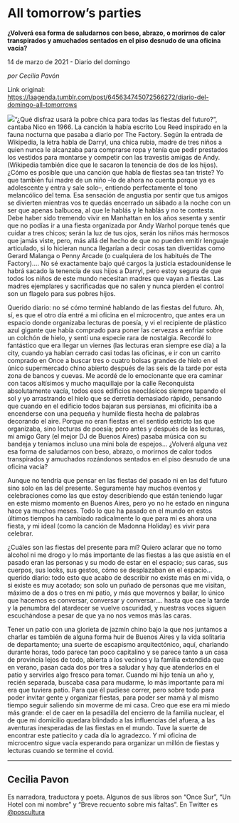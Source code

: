 # All tomorrow’s parties

**¿Volverá esa forma de saludarnos con beso, abrazo, o morirnos de calor transpirados y amuchados sentados en el piso desnudo de una oficina vacía?**

14 de marzo de 2021 - Diario del domingo

_por Cecilia Pavón_

Link original: https://laagenda.tumblr.com/post/645634745072566272/diario-del-domingo-all-tomorrows

![](https://64.media.tumblr.com/f13fec7cded633bb1234adc41406b4ac/0f7a48d9e6cb72f8-df/s500x750/cd61ab70242128b9a5468df8ddf1b8660697d227.jpg)“¿Qué disfraz usará la pobre chica para todas las fiestas del futuro?”, cantaba Nico en 1966. La canción la había escrito Lou Reed inspirado en la
fauna nocturna que pasaba a diario por The Factory. Según la entrada de
Wikipedia, la letra habla de Darryl, una chica rubia, madre de tres niños a
quien nunca le alcanzaba para comprarse ropa y tenía que pedir prestados los
vestidos para montarse y competir con las travestis amigas de Andy. (Wikipedia
también dice que le sacaron la tenencia de dos de los hijos). ¿Cómo es posible
que una canción que habla de fiestas sea tan triste? Yo que también fui madre
de un niño –lo de ahora no cuenta porque ya es adolescente y entra y sale
solo–, entiendo perfectamente el tono melancólico del tema. Esa sensación de
angustia por sentir que tus amigos se divierten mientras vos te quedás
encerrado un sábado a la noche con un ser que apenas balbucea, al que le hablás y le hablás y no te contesta. Debe haber sido tremendo vivir en Manhattan en los
años sesenta y sentir que no podías ir a una fiesta organizada por Andy Warhol
porque tenés que cuidar a tres chicos; serán la luz de tus ojos, serán los
niños más hermosos que jamás viste, pero, más allá del hecho de que no pueden
emitir lenguaje articulado, si lo hicieran nunca llegarían a decir cosas
tan divertidas como Gerard Malanga o Penny Arcade (o cualquiera de los
habitués de The Factory)…. No sé exactamente bajo qué cargos la justicia
estadounidense le habrá sacado la tenencia de sus hijos a Darryl, pero estoy
segura de que todos los niños de este mundo necesitan madres que vayan a
fiestas. Las madres ejemplares y sacrificadas que no salen y nunca pierden el
control son un flagelo para sus pobres hijos.  

Querido diario: no sé cómo terminé hablando de las fiestas del futuro. Ah, sí, es que el otro día entré a mi oficina en el microcentro, que antes era un
espacio donde organizaba lecturas de poesía, y vi el recipiente de plástico azul
gigante que había comprado para poner las cervezas a enfriar sobre un colchón
de hielo, y sentí una especie rara de nostalgia. Recordé lo fantástico que era
llegar un viernes (las lecturas eran siempre ese día) a la city, cuando ya
habían cerrado casi todas las oficinas, e ir con un carrito comprado en Once a
buscar tres o cuatro bolsas grandes de hielo en el único supermercado
chino abierto después de las seis de la tarde por esta zona de bancos y cuevas.
Me acordé de lo emocionante que era caminar con tacos altísimos y mucho
maquillaje por la calle Reconquista absolutamente vacía, todos esos edificios
neoclásicos siempre tapando el sol y yo arrastrando el hielo que se derretía
demasiado rápido, pensando que cuando en el edificio todos bajaran sus
persianas, mi oficinita iba a encenderse con una pequeña y humilde fiesta hecha
de palabras decorando el aire. Porque no eran fiestas en el sentido estricto las
que organizaba, sino lecturas de poesía; pero antes y después de las lecturas,
mi amigo Gary (el mejor DJ de Buenos Aires) pasaba música con su bandeja y
teníamos incluso una mini bola de espejos… ¿Volverá alguna vez esa forma de
saludarnos con beso, abrazo, o morirnos de calor todos transpirados y amuchados
rozándonos sentados en el piso desnudo de una oficina vacía? 

Aunque no tendría que pensar en las fiestas del pasado ni en las del
futuro sino solo en las del presente. Seguramente hay muchos eventos y
celebraciones como las que estoy describiendo que están teniendo lugar en este
mismo momento en Buenos Aires, pero yo no he estado en ninguna hace ya muchos
meses. Todo lo que ha pasado en el mundo en estos últimos tiempos ha cambiado
radicalmente lo que para mí es ahora una fiesta, y mi ideal (como la canción de
Madonna Holiday) es vivir para celebrar.  

¿Cuáles son las fiestas del presente para mí? Quiero aclarar que no tomo
alcohol ni me drogo y lo más importante de las fiestas a las que asistía en el
pasado eran las personas y su modo de estar en el espacio; sus caras, sus
cuerpos, sus looks, sus gestos, cómo se desplazaban en el espacio… querido
diario: todo esto que acabo de describir no existe más en mi vida, o si existe
es muy acotado; son solo un puñado de personas que me visitan, máximo de a dos
o tres en mi patio, y más que movernos y bailar, lo único que hacemos es
conversar, conversar y conversar…. hasta que cae la tarde y la penumbra del
atardecer se vuelve oscuridad, y nuestras voces siguen escuchándose a pesar de
que ya no nos vemos más las caras.  

Tener un patio con una glorieta de jazmín chino bajo la que nos juntamos
a charlar es también de alguna forma huir de Buenos Aires y la vida solitaria
de departamento; una suerte de escapismo arquitectónico, aquí, charlando
durante horas, todo parece tan poco capitalino y se parece tanto a un casa de
provincia lejos de todo, abierta a los vecinos y la familia extendida que en
verano, pasan cada dos por tres a saludar y hay que atenderlos en el patio y
servirles algo fresco para tomar. Cuando mi hijo tenía un año y, recién separada,
buscaba casa para mudarme, lo más importante para mí era que tuviera patio.
Para que él pudiese correr, pero sobre todo para poder invitar gente y
organizar fiestas, para poder ser mamá y al mismo tiempo seguir saliendo sin
moverme de mi casa. Creo que ese era mi miedo más grande: el de caer en la
pesadilla del encierro de la familia nuclear, el de que mi domicilio quedara
blindado a las influencias del afuera, a las aventuras inesperadas de las
fiestas en el mundo. Tuve la suerte de encontrar este patiecito y cada día lo
agradezco. Y mi oficina de microcentro sigue vacía esperando para organizar un
millón de fiestas y lecturas cuando se termine el covid. 



---

Cecilia Pavon
-------------

 Es narradora, traductora y poeta. Algunos de sus libros son “Once Sur”, “Un Hotel con mi nombre” y “Breve recuento sobre mis faltas”. En Twitter es [@poscultura](https://twitter.com/poscultura) 

